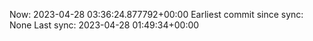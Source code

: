 Now: 2023-04-28 03:36:24.877792+00:00 Earliest commit since sync: None Last sync: 2023-04-28 01:49:34+00:00
